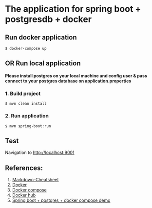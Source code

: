 # The application for spring boot + postgresdb + docker

## Run docker application
`$ docker-compose up`

## OR Run local application 
#### Please install postgres on your local machine and config user & pass connect to your postgres database on application.properties

### 1. Build project
`$ mvn clean install`

### 2. Run application
`$ mvn spring-boot:run`

## Test
Navigation to [http://localhost:9001](http://localhost:9001)

## References:
1. [Markdown-Cheatsheet](https://github.com/adam-p/markdown-here/wiki/Markdown-Cheatsheet)
2. [Docker](https://docs.docker.com/)
3. [Docker compose](https://docs.docker.com/compose/)
4. [Docker hub](https://hub.docker.com/)
5. [Spring boot + postgres + docker compose demo](https://github.com/jirkapinkas/spring-boot-postgresql-docker-compose)
